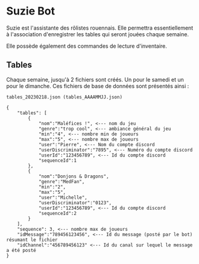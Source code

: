 
# Suzie Bot
Suzie est l'assistante des rôlistes rouennais. Elle permettra essentiellement à l'association d'enregistrer les tables qui seront jouées chaque semaine.

Elle possède également des commandes de lecture d'inventaire.

## Tables
Chaque semaine, jusqu'à 2 fichiers sont créés. Un pour le samedi et un pour le dimanche.
Ces fichiers de base de données sont présentés ainsi :
```
tables_20230218.json (tables_AAAAMMJJ.json)
```

```
{
    "tables": [
        {
            "nom":"Maléfices !", <--- nom du jeu
            "genre":"trop cool", <--- ambiance général du jeu
            "min":"4", <--- nombre min de joueurs
            "max":"5", <--- nombre max de joueurs
            "user":"Pierre", <--- Nom du compte discord
            "userDiscriminator":"7895", <--- Numéro du compte discord
            "userId":"123456789", <--- Id du compte discord
            "sequenceId":1
        },
        {
            "nom":"Donjons & Dragons",
            "genre":"MedFan",
            "min":"2",
            "max":"5",
            "user":"Michelle",
            "userDiscriminator":"0123",
            "userId":"123456789", <--- Id du compte discord
            "sequenceId":2
        }
    ],
    "sequence": 3, <--- nombre max de joueurs
    "idMessage":"789456123456", <--- Id du message (posté par le bot) résumant le fichier
    "idChannel":"456789456123" <--- Id du canal sur lequel le message a été posté
}
```
